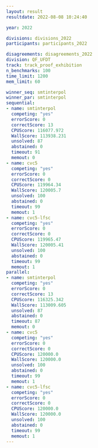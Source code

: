 ```yaml
---
layout: result
resultdate: 2022-08-08 10:24:40

year: 2022

divisions: divisions_2022
participants: participants_2022

disagreements: disagreements_2022
division: QF_UFDT
track: track_proof_exhibition
n_benchmarks: 100
time_limit: 1200
mem_limit: 60

winner_seq: smtinterpol
winner_par: smtinterpol
sequential:
- name: smtinterpol
  competing: "yes"
  errorScore: 0
  correctScore: 13
  CPUScore: 116077.972
  WallScore: 113938.231
  unsolved: 87
  abstained: 0
  timeout: 91
  memout: 0
- name: cvc5
  competing: "yes"
  errorScore: 0
  correctScore: 0
  CPUScore: 119964.34
  WallScore: 120005.7
  unsolved: 100
  abstained: 0
  timeout: 99
  memout: 1
- name: cvc5-lfsc
  competing: "yes"
  errorScore: 0
  correctScore: 0
  CPUScore: 119965.47
  WallScore: 120005.41
  unsolved: 100
  abstained: 0
  timeout: 99
  memout: 1
parallel:
- name: smtinterpol
  competing: "yes"
  errorScore: 0
  correctScore: 13
  CPUScore: 116325.342
  WallScore: 113009.605
  unsolved: 87
  abstained: 0
  timeout: 87
  memout: 0
- name: cvc5
  competing: "yes"
  errorScore: 0
  correctScore: 0
  CPUScore: 120000.0
  WallScore: 120000.0
  unsolved: 100
  abstained: 0
  timeout: 99
  memout: 1
- name: cvc5-lfsc
  competing: "yes"
  errorScore: 0
  correctScore: 0
  CPUScore: 120000.0
  WallScore: 120000.0
  unsolved: 100
  abstained: 0
  timeout: 99
  memout: 1
---
```

